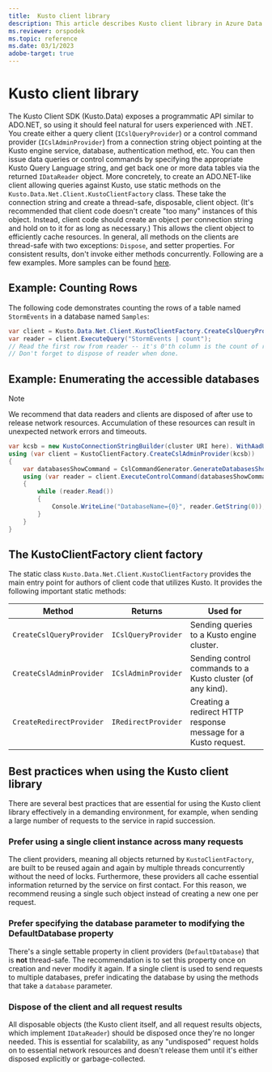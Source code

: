 ```yaml
---
title:  Kusto client library
description: This article describes Kusto client library in Azure Data Explorer.
ms.reviewer: orspodek
ms.topic: reference
ms.date: 03/1/2023
adobe-target: true
---
```

# Kusto client library
    
The Kusto Client SDK (Kusto.Data) exposes a programmatic API
similar to ADO.NET, so using it should feel
natural for users experienced with .NET. You create
either a query client (`ICslQueryProvider`) or a control command
provider (`ICslAdminProvider`) from a connection string object
pointing at the Kusto engine service, database, authentication
method, etc. You can then issue data queries or
control commands by specifying the appropriate Kusto Query Language
string, and get back one or more data tables via the returned
`IDataReader` object.
More concretely, to create an ADO.NET-like client allowing queries against
Kusto, use static methods on the `Kusto.Data.Net.Client.KustoClientFactory`
class. These take the connection string and create a thread-safe, disposable,
client object. (It's recommended that client code doesn't
create "too many" instances of this object. Instead, client code should create an
object per connection string and hold on to it for as long as necessary.)
This allows the client object to efficiently cache resources.
In general, all methods on the clients are thread-safe with two exceptions: `Dispose`, 
and setter properties. For consistent results, don't invoke either methods
concurrently.
Following are a few examples. More samples can be found [here](https://github.com/Azure/azure-kusto-samples-dotnet/tree/master/client).

## Example: Counting Rows

The following code demonstrates counting the rows of a table named `StormEvents` in a database named `Samples`:

```csharp
var client = Kusto.Data.Net.Client.KustoClientFactory.CreateCslQueryProvider("https://help.kusto.windows.net/Samples;Fed=true");
var reader = client.ExecuteQuery("StormEvents | count");
// Read the first row from reader -- it's 0'th column is the count of records in MyTable
// Don't forget to dispose of reader when done.
```

## Example: Enumerating the accessible databases

> [!NOTE]
> We recommend that data readers and clients are disposed of after use to release network resources. Accumulation of these resources can result in unexpected network errors and timeouts.

```csharp
var kcsb = new KustoConnectionStringBuilder(cluster URI here). WithAadUserPromptAuthentication();
using (var client = KustoClientFactory.CreateCslAdminProvider(kcsb))
{
    var databasesShowCommand = CslCommandGenerator.GenerateDatabasesShowCommand();
    using (var reader = client.ExecuteControlCommand(databasesShowCommand))
    {
        while (reader.Read())
        {
            Console.WriteLine("DatabaseName={0}", reader.GetString(0));
        }
    }
}
```

## The KustoClientFactory client factory

The static class `Kusto.Data.Net.Client.KustoClientFactory` provides the main entry point for authors
of client code that utilizes Kusto. It provides the following important static methods:

|Method                                      |Returns                                |Used for                                                      |
|--------------------------------------------|---------------------------------------|--------------------------------------------------------------|
|`CreateCslQueryProvider`                    |`ICslQueryProvider`                    |Sending queries to a Kusto engine cluster.                    |
|`CreateCslAdminProvider`                    |`ICslAdminProvider`                    |Sending control commands to a Kusto cluster (of any kind).    |
|`CreateRedirectProvider`                    |`IRedirectProvider`                    |Creating a redirect HTTP response message for a Kusto request.|

## Best practices when using the Kusto client library

There are several best practices that are essential for using the Kusto client library
effectively in a demanding environment, for example, when sending a large number of requests to the service
in rapid succession.

### Prefer using a single client instance across many requests

The client providers, meaning all objects returned by `KustoClientFactory`, are built to be
reused again and again by multiple threads concurrently without the need of locks. Furthermore,
these providers all cache essential information returned by the service on first contact. For this reason, we recommend reusing a single
such object instead of creating a new one per request.

### Prefer specifying the database parameter to modifying the DefaultDatabase property

There's a single settable property in client providers (`DefaultDatabase`) that is **not** thread-safe.
The recommendation is to set this property once on creation and never modify it again.
If a single client is used to send requests to multiple databases, prefer indicating the database
by using the methods that take a `database` parameter.

### Dispose of the client and all request results

All disposable objects (the Kusto client itself, and all request results objects,
which implement `IDataReader`) should be disposed once they're no longer needed. This is
essential for scalability, as any "undisposed" request holds on to essential network
resources and doesn't release them until it's either disposed explicitly or garbage-collected.

